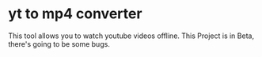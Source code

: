 # yt to mp4 converter

This tool allows you to watch youtube videos offline.
This Project is in Beta, there's going to be some bugs.



